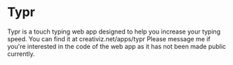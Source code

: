 Typr
====
Typr is a touch typing web app designed to help you increase your typing speed. 
You can find it at creativiz.net/apps/typr
Please message me if you're interested in the code of the web app as it has not been made public currently.
